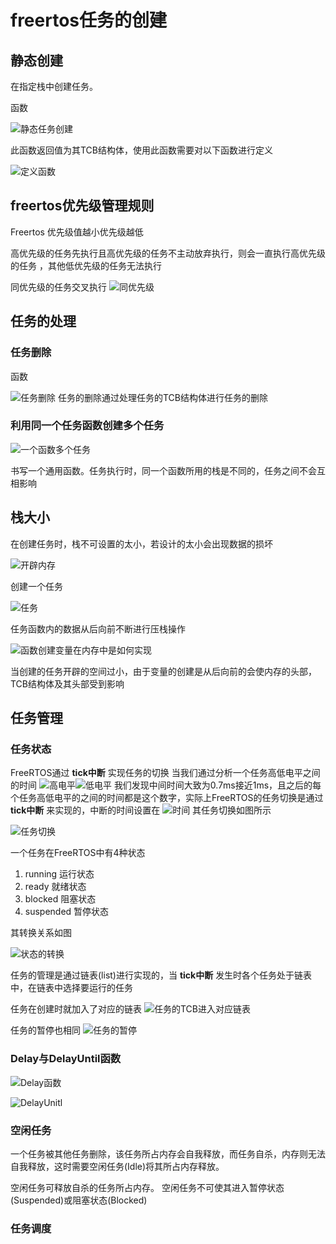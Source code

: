 # freertos任务的创建

## 静态创建

在指定栈中创建任务。

函数

![静态任务创建](../../../resources/2022-07-24-12-20-28.png)

此函数返回值为其TCB结构体，使用此函数需要对以下函数进行定义

![定义函数](../../../resources/2022-07-25-12-12-10.png)

## freertos优先级管理规则

Freertos 优先级值越小优先级越低

高优先级的任务先执行且高优先级的任务不主动放弃执行，则会一直执行高优先级的任务
，其他低优先级的任务无法执行

同优先级的任务交叉执行
![同优先级](../../../resources/2022-07-25-15-07-48.png)

## 任务的处理

### 任务删除

函数

![任务删除](../../../resources/2022-07-25-17-17-03.png)
任务的删除通过处理任务的TCB结构体进行任务的删除

### 利用同一个任务函数创建多个任务

![一个函数多个任务](../../../resources/2022-07-25-17-33-22.png)

书写一个通用函数。任务执行时，同一个函数所用的栈是不同的，任务之间不会互相影响

## 栈大小

在创建任务时，栈不可设置的太小，若设计的太小会出现数据的损坏

![开辟内存](../../../resources/2022-07-25-19-54-45.png)

创建一个任务

![任务](../../../resources/2022-07-25-20-10-26.png)

任务函数内的数据从后向前不断进行压栈操作

![函数创建变量在内存中是如何实现](../../../resources/2022-07-25-20-39-45.png)

当创建的任务开辟的空间过小，由于变量的创建是从后向前的会使内存的头部，TCB结构体及其头部受到影响

## 任务管理

### 任务状态

FreeRTOS通过 **tick中断** 实现任务的切换
当我们通过分析一个任务高低电平之间的时间
![高电平](../../../resources/2022-07-25-21-07-25.png)![低电平](../../../resources/2022-07-25-21-07-39.png)
我们发现中间时间大致为0.7ms接近1ms，且之后的每个任务高低电平的之间的时间都是这个数字，实际上FreeRTOS的任务切换是通过 **tick中断** 来实现的，中断的时间设置在
![时间](../../../resources/2022-07-25-21-12-19.png)
其任务切换如图所示

![任务切换](../../../resources/2022-07-25-22-05-39.png)

一个任务在FreeRTOS中有4种状态

1. running 运行状态
2. ready   就绪状态
3. blocked 阻塞状态
4. suspended 暂停状态

其转换关系如图

![状态的转换](../../../resources/2022-07-25-21-38-24.png)

任务的管理是通过链表(list)进行实现的，当 **tick中断** 发生时各个任务处于链表中，在链表中选择要运行的任务

任务在创建时就加入了对应的链表
![任务的TCB进入对应链表](../../../resources/2022-07-25-21-42-59.png)

任务的暂停也相同
![任务的暂停](../../../resources/2022-07-25-21-46-30.png)

### Delay与DelayUntil函数

![Delay函数](../../../resources/2022-07-26-13-53-42.png)

![DelayUnitl](../../../resources/2022-07-26-14-12-58.png)

### 空闲任务

一个任务被其他任务删除，该任务所占内存会自我释放，而任务自杀，内存则无法自我释放，这时需要空闲任务(Idle)将其所占内存释放。

空闲任务可释放自杀的任务所占内存。
空闲任务不可使其进入暂停状态(Suspended)或阻塞状态(Blocked)

### 任务调度


